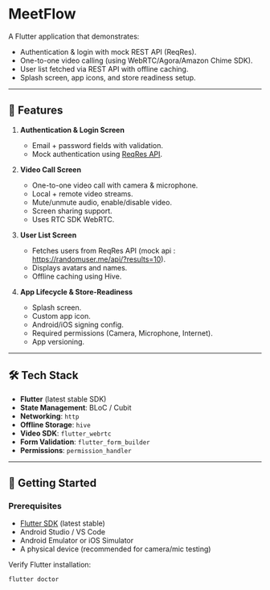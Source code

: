 # MeetFlow

A Flutter application that demonstrates:

- Authentication & login with mock REST API (ReqRes).
- One-to-one video calling (using WebRTC/Agora/Amazon Chime SDK).
- User list fetched via REST API with offline caching.
- Splash screen, app icons, and store readiness setup.

---

## 📱 Features

1. **Authentication & Login Screen**
   - Email + password fields with validation.
   - Mock authentication using [ReqRes API](https://reqres.in).

2. **Video Call Screen**
   - One-to-one video call with camera & microphone.
   - Local + remote video streams.
   - Mute/unmute audio, enable/disable video.
   - Screen sharing support.
   - Uses RTC SDK  WebRTC.

3. **User List Screen**
   - Fetches users from ReqRes API (mock api : https://randomuser.me/api/?results=10).
   - Displays avatars and names.
   - Offline caching using Hive.

4. **App Lifecycle & Store-Readiness**
   - Splash screen.
   - Custom app icon.
   - Android/iOS signing config.
   - Required permissions (Camera, Microphone, Internet).
   - App versioning.

---

## 🛠️ Tech Stack

- **Flutter** (latest stable SDK)
- **State Management**: BLoC / Cubit
- **Networking**: `http`
- **Offline Storage**: `hive`
- **Video SDK**: `flutter_webrtc`
- **Form Validation**: `flutter_form_builder`
- **Permissions**: `permission_handler`

---

## 🚀 Getting Started

### Prerequisites
- [Flutter SDK](https://docs.flutter.dev/get-started/install) (latest stable)
- Android Studio / VS Code
- Android Emulator or iOS Simulator
- A physical device (recommended for camera/mic testing)

Verify Flutter installation:

```bash
flutter doctor

